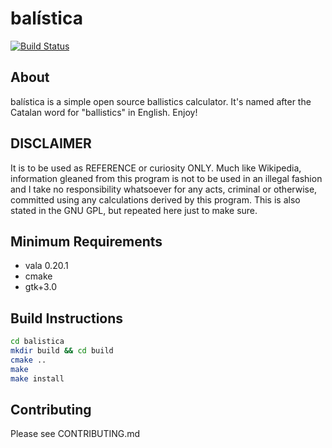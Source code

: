 # balística

[![Build Status](https://travis-ci.org/steveno/balistica.png?branch=master)](https://travis-ci.org/steveno/balistica)

## About
balística is a simple open source ballistics calculator. It's 
named after the Catalan word for "ballistics" in English. Enjoy!

## DISCLAIMER
It is to be used as REFERENCE or curiosity ONLY. Much like
Wikipedia, information gleaned from this program is not to be 
used in an illegal fashion and I take no responsibility whatsoever
for any acts, criminal or otherwise, committed using any calculations 
derived by this program. This is also stated in the GNU GPL, 
but repeated here just to make sure.

## Minimum Requirements
* vala 0.20.1
* cmake
* gtk+3.0

## Build Instructions
```bash
cd balistica
mkdir build && cd build
cmake ..
make
make install
```
## Contributing
Please see CONTRIBUTING.md
